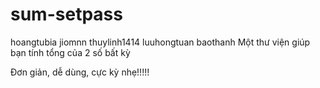 # sum-setpass
hoangtubia
jiomnn
thuylinh1414
luuhongtuan
baothanh
Một thư viện giúp bạn tính tổng của 2 số bất kỳ

Đơn giản, dễ dùng, cực kỳ nhẹ!!!!!
